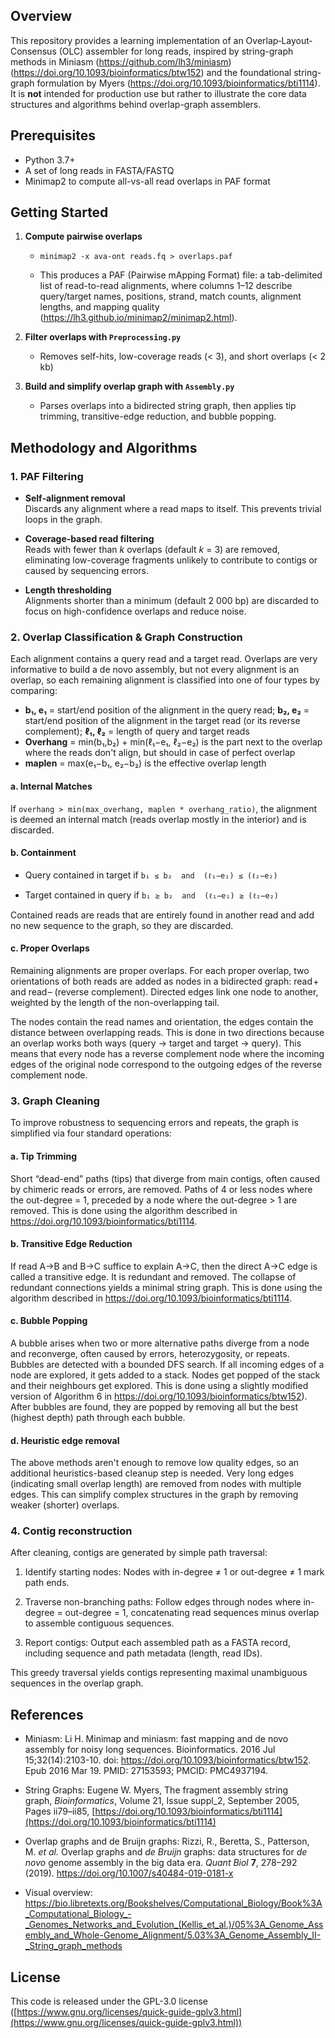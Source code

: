 ## Overview

This repository provides a learning implementation of an Overlap­‐Layout­‐Consensus (OLC) assembler for long reads, inspired by string-graph methods in Miniasm (https://github.com/lh3/miniasm) (https://doi.org/10.1093/bioinformatics/btw152) and the foundational string-graph formulation by Myers (https://doi.org/10.1093/bioinformatics/bti1114). It is **not** intended for production use but rather to illustrate the core data structures and algorithms behind overlap-graph assemblers.
## Prerequisites
- Python 3.7+
- A set of long reads in FASTA/FASTQ
- Minimap2 to compute all-vs-all read overlaps in PAF format

## Getting Started

1. **Compute pairwise overlaps**
    
    - `minimap2 -x ava-ont reads.fq > overlaps.paf`
    
    - This produces a PAF (Pairwise mApping Format) file: a tab-delimited list of read-to-read alignments, where columns 1–12 describe query/target names, positions, strand, match counts, alignment lengths, and mapping quality (https://lh3.github.io/minimap2/minimap2.html).
    
2. **Filter overlaps with `Preprocessing.py`**    
    - Removes self-hits, low-coverage reads (< 3), and short overlaps (< 2 kb)
    
3. **Build and simplify overlap graph with `Assembly.py`**
    - Parses overlaps into a bidirected string graph, then applies tip trimming, transitive-edge reduction, and bubble popping.
## Methodology and Algorithms

### 1. PAF Filtering

- **Self‐alignment removal**  
    Discards any alignment where a read maps to itself. This prevents trivial loops in the graph.
    
- **Coverage‐based read filtering**  
    Reads with fewer than _k_ overlaps (default _k_ = 3) are removed, eliminating low-coverage fragments unlikely to contribute to contigs or caused by sequencing errors.
    
- **Length thresholding**  
    Alignments shorter than a minimum (default 2 000 bp) are discarded to focus on high-confidence overlaps and reduce noise.
    
### 2. Overlap Classification & Graph Construction

Each alignment contains a query read and a target read. Overlaps are very informative to build a de novo assembly, but not every alignment is an overlap, so each remaining alignment is classified into one of four types by comparing:

- **b₁, e₁** = start/end position of the alignment in the query read; **b₂, e₂** = start/end position of the alignment in the target read (or its reverse complement); **ℓ₁, ℓ₂** = length of query and target reads
- **Overhang** = min(b₁,b₂) + min(ℓ₁−e₁, ℓ₂−e₂) is the part next to the overlap where the reads don't align, but should in case of perfect overlap
- **maplen** = max(e₁−b₁, e₂−b₂) is the effective overlap length
#### a. Internal Matches

If `overhang > min(max_overhang, maplen * overhang_ratio)`, the alignment is deemed an internal match (reads overlap mostly in the interior) and is discarded.

#### b. Containment

- Query contained in target if `b₁ ≤ b₂  and  (ℓ₁−e₁) ≤ (ℓ₂−e₂)`
    
- Target contained in query if `b₁ ≥ b₂  and  (ℓ₁−e₁) ≥ (ℓ₂−e₂)`
    
Contained reads are reads that are entirely found in another read and add no new sequence to the graph, so they are discarded.
#### c. Proper Overlaps

Remaining alignments are proper overlaps. For each proper overlap, two orientations of both reads are added as nodes in a bidirected graph: read + and read – (reverse complement). Directed edges link one node to another, weighted by the length of the non-overlapping tail. 

The nodes contain the read names and orientation, the edges contain the distance between overlapping reads. This is done in two directions because an overlap works both ways (query → target and target → query). This means that every node has a reverse complement node where the incoming edges of the original node correspond to the outgoing edges of the reverse complement node.

### 3. Graph Cleaning

To improve robustness to sequencing errors and repeats, the graph is simplified via four standard operations:

#### a. Tip Trimming

Short “dead-end” paths (tips) that diverge from main contigs, often caused by chimeric reads or errors, are removed. Paths of 4 or less nodes where the out-degree = 1, preceded by a node where the out-degree > 1 are removed. This is done using the algorithm described in https://doi.org/10.1093/bioinformatics/bti1114.

#### b. Transitive Edge Reduction

If read A→B and B→C suffice to explain A→C, then the direct A→C edge is called a transitive edge. It is redundant and removed. The collapse of redundant connections yields a minimal string graph.  This is done using the algorithm described in https://doi.org/10.1093/bioinformatics/bti1114.

#### c. Bubble Popping

A bubble arises when two or more alternative paths diverge from a node and reconverge, often caused by errors, heterozygosity, or repeats. Bubbles are detected with a bounded DFS search. If all incoming edges of a node are explored, it gets added to a stack. Nodes get popped of the stack and their neighbours get explored. This is done using a slightly modified version of Algorithm 6 in https://doi.org/10.1093/bioinformatics/btw152). After bubbles are found, they are popped by removing all but the best (highest depth) path through each bubble.

#### d. Heuristic edge removal

The above methods aren't enough to remove low quality edges, so an additional heuristics-based cleanup step is needed. Very long edges (indicating small overlap length) are removed from nodes with multiple edges. This can simplify complex structures in the graph by removing weaker (shorter) overlaps. 

### 4. Contig reconstruction

After cleaning, contigs are generated by simple path traversal:

1. Identify starting nodes: Nodes with in-degree ≠ 1 or out-degree ≠ 1 mark path ends.
    
2. Traverse non-branching paths: Follow edges through nodes where in-degree = out-degree = 1, concatenating read sequences minus overlap to assemble contiguous sequences.
    
3. Report contigs: Output each assembled path as a FASTA record, including sequence and path metadata (length, read IDs).
    
This greedy traversal yields contigs representing maximal unambiguous sequences in the overlap graph.
## References

- Miniasm: Li H. Minimap and miniasm: fast mapping and de novo assembly for noisy long sequences. Bioinformatics. 2016 Jul 15;32(14):2103-10. doi: https://doi.org/10.1093/bioinformatics/btw152. Epub 2016 Mar 19. PMID: 27153593; PMCID: PMC4937194.
    
- String Graphs: Eugene W. Myers, The fragment assembly string graph, _Bioinformatics_, Volume 21, Issue suppl_2, September 2005, Pages ii79–ii85, [https://doi.org/10.1093/bioinformatics/bti1114](https://doi.org/10.1093/bioinformatics/bti1114)

- Overlap graphs and de Bruijn graphs: Rizzi, R., Beretta, S., Patterson, M. _et al._ Overlap graphs and _de Bruijn_ graphs: data structures for _de novo_ genome assembly in the big data era. _Quant Biol_ **7**, 278–292 (2019). https://doi.org/10.1007/s40484-019-0181-x

- Visual overview: https://bio.libretexts.org/Bookshelves/Computational_Biology/Book%3A_Computational_Biology_-_Genomes_Networks_and_Evolution_(Kellis_et_al.)/05%3A_Genome_Assembly_and_Whole-Genome_Alignment/5.03%3A_Genome_Assembly_II-_String_graph_methods

## License

This code is released under the GPL-3.0 license ([https://www.gnu.org/licenses/quick-guide-gplv3.html](https://www.gnu.org/licenses/quick-guide-gplv3.html))
